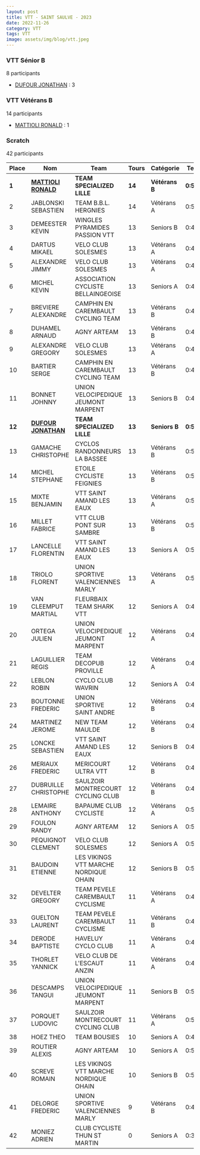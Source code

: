```yaml
---
layout: post
title: VTT - SAINT SAULVE - 2023
date: 2022-11-26
category: VTT
tags: VTT
image: assets/img/blog/vtt.jpeg
---
```


### VTT Sénior B
8 participants
- [DUFOUR JONATHAN](https://teamspecializedlille.github.io/coureurs/dufourjonathan) : 3

### VTT Vétérans B
14 participants
- [MATTIOLI RONALD](https://teamspecializedlille.github.io/coureurs/mattiolironald) : 1

### Scratch
42 participants

| Place | Nom | Team | Tours | Catégorie | Temps |
|---|---|---|---|---|---|
| **1** | **[MATTIOLI RONALD](https://teamspecializedlille.github.io/coureurs/mattiolironald)** | **TEAM SPECIALIZED LILLE** | **14** | **Vétérans B** | **0:50:13** | 
| 2 | JABLONSKI SEBASTIEN | TEAM B.B.L. HERGNIES | 14 | Vétérans A | 0:50:16 | 
| 3 | DEMEESTER KEVIN | WINGLES PYRAMIDES PASSION VTT | 13 | Seniors B | 0:47:34 | 
| 4 | DARTUS MIKAEL | VELO CLUB SOLESMES | 13 | Vétérans A | 0:47:53 | 
| 5 | ALEXANDRE JIMMY | VELO CLUB SOLESMES | 13 | Vétérans A | 0:48:7 | 
| 6 | MICHEL KEVIN | ASSOCIATION CYCLISTE BELLAINGEOISE | 13 | Seniors A | 0:48:15 | 
| 7 | BREVIERE ALEXANDRE | CAMPHIN EN CAREMBAULT CYCLING TEAM | 13 | Vétérans B | 0:49:3 | 
| 8 | DUHAMEL ARNAUD | AGNY ARTEAM | 13 | Vétérans B | 0:49:4 | 
| 9 | ALEXANDRE GREGORY | VELO CLUB SOLESMES | 13 | Vétérans A | 0:49:14 | 
| 10 | BARTIER SERGE | CAMPHIN EN CAREMBAULT CYCLING TEAM | 13 | Vétérans B | 0:49:14 | 
| 11 | BONNET JOHNNY | UNION VELOCIPEDIQUE JEUMONT MARPENT | 13 | Seniors B | 0:49:36 | 
| **12** | **[DUFOUR JONATHAN](https://teamspecializedlille.github.io/coureurs/dufourjonathan)** | **TEAM SPECIALIZED LILLE** | **13** | **Seniors B** | **0:50:15** | 
| 13 | GAMACHE CHRISTOPHE | CYCLOS RANDONNEURS LA BASSEE | 13 | Vétérans B | 0:50:27 | 
| 14 | MICHEL STEPHANE | ETOILE CYCLISTE FEIGNIES | 13 | Vétérans B | 0:50:34 | 
| 15 | MIXTE BENJAMIN | VTT SAINT AMAND LES EAUX | 13 | Vétérans A | 0:50:39 | 
| 16 | MILLET FABRICE | VTT  CLUB PONT SUR SAMBRE | 13 | Vétérans B | 0:50:41 | 
| 17 | LANCELLE FLORENTIN | VTT SAINT AMAND LES EAUX | 13 | Seniors A | 0:51:37 | 
| 18 | TRIOLO FLORENT | UNION SPORTIVE VALENCIENNES MARLY | 13 | Vétérans A | 0:51:43 | 
| 19 | VAN CLEEMPUT MARTIAL | FLEURBAIX TEAM SHARK VTT | 12 | Seniors A | 0:47:40 | 
| 20 | ORTEGA JULIEN | UNION VELOCIPEDIQUE JEUMONT MARPENT | 12 | Vétérans A | 0:47:41 | 
| 21 | LAGUILLIER REGIS | TEAM DECOPUB PROVILLE | 12 | Vétérans A | 0:47:42 | 
| 22 | LEBLON ROBIN | CYCLO CLUB WAVRIN | 12 | Seniors A | 0:48:12 | 
| 23 | BOUTONNE FREDERIC | UNION SPORTIVE SAINT ANDRE | 12 | Vétérans B | 0:48:13 | 
| 24 | MARTINEZ JEROME | NEW TEAM MAULDE | 12 | Vétérans B | 0:48:22 | 
| 25 | LONCKE SEBASTIEN | VTT SAINT AMAND LES EAUX | 12 | Seniors B | 0:48:47 | 
| 26 | MERIAUX FREDERIC | MERICOURT ULTRA VTT | 12 | Vétérans B | 0:49:23 | 
| 27 | DUBRUILLE CHRISTOPHE | SAULZOIR MONTRECOURT CYCLING CLUB | 12 | Vétérans B | 0:49:40 | 
| 28 | LEMAIRE ANTHONY | BAPAUME CLUB CYCLISTE | 12 | Vétérans A | 0:50:25 | 
| 29 | FOULON RANDY | AGNY ARTEAM | 12 | Seniors A | 0:50:46 | 
| 30 | PEQUIGNOT CLEMENT | VELO CLUB SOLESMES | 12 | Seniors A | 0:51:3 | 
| 31 | BAUDOIN ETIENNE | LES VIKINGS VTT MARCHE NORDIQUE OHAIN | 12 | Seniors B | 0:51:8 | 
| 32 | DEVELTER GREGORY | TEAM PEVELE CAREMBAULT CYCLISME | 11 | Vétérans A | 0:47:54 | 
| 33 | GUELTON LAURENT | TEAM PEVELE CAREMBAULT CYCLISME | 11 | Vétérans B | 0:47:54 | 
| 34 | DERODE BAPTISTE | HAVELUY CYCLO CLUB | 11 | Vétérans A | 0:48:10 | 
| 35 | THORLET YANNICK | VELO CLUB DE L'ESCAUT ANZIN | 11 | Vétérans A | 0:48:11 | 
| 36 | DESCAMPS TANGUI | UNION VELOCIPEDIQUE JEUMONT MARPENT | 11 | Seniors B | 0:51:1 | 
| 37 | PORQUET LUDOVIC | SAULZOIR MONTRECOURT CYCLING CLUB | 11 | Vétérans A | 0:51:50 | 
| 38 | HOEZ THEO | TEAM BOUSIES | 10 | Seniors A | 0:47:37 | 
| 39 | ROUTIER ALEXIS | AGNY ARTEAM | 10 | Seniors A | 0:50:32 | 
| 40 | SCREVE ROMAIN | LES VIKINGS VTT MARCHE NORDIQUE OHAIN | 10 | Seniors B | 0:50:44 | 
| 41 | DELORGE FREDERIC | UNION SPORTIVE VALENCIENNES MARLY | 9 | Vétérans B | 0:48:26 | 
| 42 | MONIEZ ADRIEN | CLUB CYCLISTE THUN ST MARTIN | 0 | Seniors A | 0:38:53 | 
